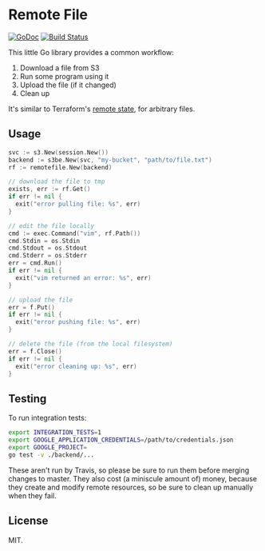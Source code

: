 # Remote File
[![GoDoc](https://godoc.org/github.com/adammck/remotefile?status.svg)](https://godoc.org/github.com/adammck/remotefile)
[![Build Status](https://travis-ci.org/adammck/remotefile.svg?branch=master)](https://travis-ci.org/adammck/remotefile)

This little Go library provides a common workflow:

1. Download a file from S3
2. Run some program using it
3. Upload the file (if it changed)
4. Clean up

It's similar to Terraform's [remote state][rs], for arbitrary files.


## Usage

```go
svc := s3.New(session.New())
backend := s3be.New(svc, "my-bucket", "path/to/file.txt")
rf := remotefile.New(backend)

// download the file to tmp
exists, err := rf.Get()
if err != nil {
  exit("error pulling file: %s", err)
}

// edit the file locally
cmd := exec.Command("vim", rf.Path())
cmd.Stdin = os.Stdin
cmd.Stdout = os.Stdout
cmd.Stderr = os.Stderr
err = cmd.Run()
if err != nil {
  exit("vim returned an error: %s", err)
}

// upload the file
err = f.Put()
if err != nil {
  exit("error pushing file: %s", err)
}

// delete the file (from the local filesystem)
err = f.Close()
if err != nil {
  exit("error cleaning up: %s", err)
}
```

## Testing

To run integration tests:

```bash
export INTEGRATION_TESTS=1
export GOOGLE_APPLICATION_CREDENTIALS=/path/to/credentials.json
export GOOGLE_PROJECT=
go test -v ./backend/...
```

These aren't run by Travis, so please be sure to run them before merging changes
to master. They also cost (a miniscule amount of) money, because they create and
modify remote resources, so be sure to clean up manually when they fail.

## License

MIT.


[rs]: https://www.terraform.io/docs/state/remote/index.html
